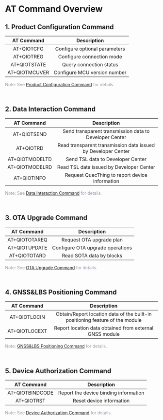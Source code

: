 # AT Command Overview

## **1. Product Configuration Command**

|  AT Command   |          Description          |
| :-----------: | :---------------------------: |
|  AT+QIOTCFG   | Configure optional parameters |
|  AT+QIOTREG   |   Configure connection mode   |
| AT+QIOTSTATE  |    Query connection status    |
| AT+QIOTMCUVER | Configure MCU version number  |

<font color=#999AAA >Note: See [Product Configuration Command](/en/deviceDevelop/cellular/AT/API/cellular-at-03.md) for details.</font>

<br>

## **2. Data Interaction Command**

|   AT Command   |                   Description                    |
| :------------: | :----------------------------------------------: |
|  AT+QIOTSEND   |    Send transparent transmission data to Developer Center     |
|   AT+QIOTRD    | Read transparent transmission data issued by Developer Center |
| AT+QIOTMODELTD |               Send TSL data to Developer Center               |
| AT+QIOTMODELRD |           Read TSL data issued by Developer Center            |
|  AT+QIOTINFO   |  Request QuecThing to report device information  |

<font color=#999AAA >Note: See [Data Interaction Command](/en/deviceDevelop/cellular/AT/API/cellular-at-04.md) for details.</font>

<br>

## **3. OTA Upgrade Command**

|  AT Command   |           Description            |
| :-----------: | :------------------------------: |
| AT+QIOTOTAREQ |     Request OTA upgrade plan     |
| AT+QIOTUPDATE | Configure OTA upgrade operations |
| AT+QIOTOTARD  |     Read SOTA data by blocks     |

<font color=#999AAA >Note: See [OTA Upgrade Command](/en/deviceDevelop/cellular/AT/API/cellular-at-05.md) for details.</font>

<br>



## **4. GNSS&LBS Positioning Command**

|  AT Command   |                         Description                          |
| :-----------: | :----------------------------------------------------------: |
| AT+QIOTLOCIN  | Obtain/Report location data of the built-in positioning feature of the module |
| AT+QIOTLOCEXT |   Report location data obtained from external GNSS module    |

<font color=#999AAA >Note: [GNSS&LBS Positioning Command](/en/deviceDevelop/cellular/AT/API/cellular-at-07.md) for details.</font>

<br>

## **5. Device Authorization Command**

| AT Command| Description   |
|:--------:| :-------------:|
|  AT+QIOTBINDCODE | Report the device binding information |
| AT+QIOTRST | Reset device information  |


<font color=#999AAA >Note: See [Device Authorization Command](/en/deviceDevelop/cellular/AT/API/cellular-at-08.md) for details.</font>

<br>
